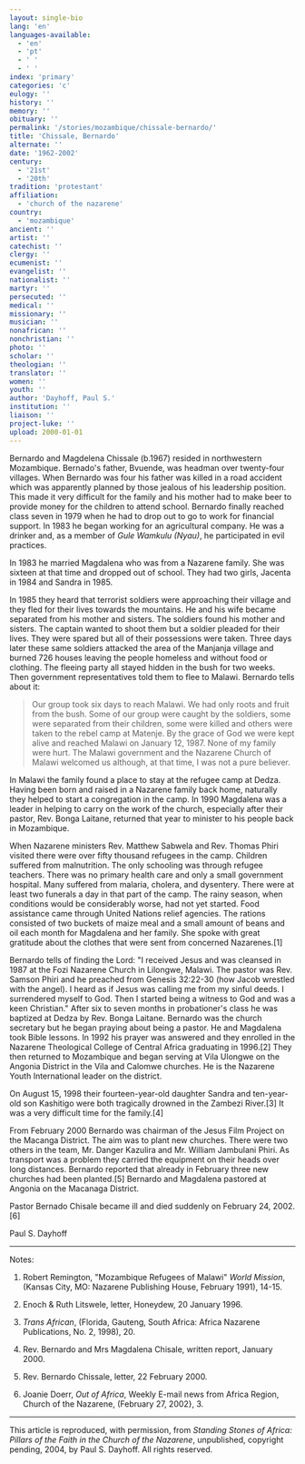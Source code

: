 ```yaml
---
layout: single-bio
lang: 'en'
languages-available:
  - 'en'
  - 'pt'
  - ' '
  - ' '
index: 'primary'
categories: 'c'
eulogy: ''
history: ''
memory: ''
obituary: ''
permalink: '/stories/mozambique/chissale-bernardo/'
title: 'Chissale, Bernardo'
alternate: ''
date: '1962-2002'
century:
  - '21st'
  - '20th'
tradition: 'protestant'
affiliation:
  - 'church of the nazarene'
country:
  - 'mozambique'
ancient: ''
artist: ''
catechist: ''
clergy: ''
ecumenist: ''
evangelist: ''
nationalist: ''
martyr: ''
persecuted: ''
medical: ''
missionary: ''
musician: ''
nonafrican: ''
nonchristian: ''
photo: ''
scholar: ''
theologian: ''
translator: ''
women: ''
youth: ''
author: 'Dayhoff, Paul S.'
institution: ''
liaison: ''
project-luke: ''
upload: 2000-01-01
---
```



Bernardo and Magdelena Chissale (b.1967) resided in northwestern Mozambique. Bernado's father, Bvuende, was headman over twenty-four villages.   When Bernardo was four his father was killed in a road accident which was apparently planned by those jealous of his leadership position.  This made it very difficult for the family and his mother had to make beer to provide money for the children to attend school.  Bernardo  finally reached class seven in 1979 when he had to drop out to go to work for financial support.  In 1983 he began working for an agricultural company.  He was a drinker and, as a member of *Gule Wamkulu (Nyau)*, he participated in evil practices.

In 1983 he married Magdalena who was from a Nazarene family.  She was sixteen at that time and dropped out of school.  They had two girls, Jacenta in 1984 and Sandra in 1985.

In 1985 they heard that terrorist soldiers were approaching their village and they fled for their lives towards the mountains.  He and his wife became separated from his mother and sisters.  The soldiers found his mother and sisters.  The captain wanted to shoot them but a soldier pleaded for their lives.  They were spared but all of their possessions were taken.  Three days later these same soldiers attacked the area of the Manjanja village and burned 726 houses leaving the people homeless and without food or clothing.  The fleeing party all stayed hidden in the bush for two weeks.  Then government representatives told them to flee to Malawi.  Bernardo tells about it:

> Our group took six days to reach Malawi.  We had only roots and fruit from the bush.  Some of our group were caught by the soldiers, some were separated from their children, some were killed and others were taken to the rebel camp at Matenje.  By the grace of God we were kept alive and reached Malawi on January 12, 1987.  None of my family were hurt.  The Malawi government and the Nazarene Church of Malawi welcomed us although, at that time, I was not a pure believer.

In Malawi the family found a place to stay at the refugee camp at Dedza.  Having been born and raised in a Nazarene family back home, naturally they helped to start a congregation in the camp.  In 1990 Magdalena was a leader in helping to carry on the work of the church, especially  after their pastor, Rev. Bonga Laitane, returned that year to minister to his people back in Mozambique.

When Nazarene ministers Rev. Matthew Sabwela and Rev. Thomas Phiri visited there were over fifty thousand refugees in the camp.  Children suffered from malnutrition.  The only schooling was through refugee teachers.  There was no primary health care and only a small government hospital.  Many suffered from malaria, cholera, and dysentery.  There were at least two funerals a day in that part of the camp.  The rainy season, when conditions would be considerably worse, had not yet started.  Food assistance came through United Nations relief agencies.  The rations consisted of two buckets of maize meal and a small amount of beans and oil each month for Magdalena and her family.  She spoke with great gratitude about the clothes that were sent from concerned Nazarenes.[1]

Bernardo tells of finding the Lord: "I received Jesus and was cleansed in 1987 at the Fozi Nazarene Church in Lilongwe, Malawi.  The pastor was Rev. Samson Phiri and he preached from Genesis 32:22-30 (how Jacob wrestled with the angel).  I heard as if Jesus was calling me from my sinful deeds.  I surrendered myself to God.  Then I started being a witness to God and was a keen Christian."  After six to seven months in probationer's class he was baptized at Dedza by Rev. Bonga Laitane.  Bernardo was the church secretary but he began praying about being a pastor.  He and Magdalena took Bible lessons.  In 1992 his prayer was answered and they enrolled in the Nazarene Theological College of Central Africa graduating in 1996.[2]    They then returned to Mozambique and began serving at Vila Ulongwe on the Angonia District in the Vila and Calomwe churches.  He is the Nazarene Youth International leader on the district.

On August 15, 1998 their fourteen-year-old daughter Sandra and ten-year-old son Kashitigo were both tragically drowned in the Zambezi River.[3]   It was a very difficult time for the family.[4]

From February 2000 Bernardo was chairman of the Jesus Film Project on the Macanga District.  The aim was to plant new churches.  There were two others in the team, Mr. Danger Kazulira  and Mr. William Jambulani  Phiri.  As transport was a problem they carried the equipment on their heads over long distances.  Bernardo reported that already in February three new churches had been planted.[5]   Bernardo and Magdalena pastored at Angonia on the Macanaga District.

Pastor Bernado Chisale became ill and died suddenly on February 24, 2002.[6]

Paul S. Dayhoff

---

Notes:

1.   Robert Remington, "Mozambique Refugees of Malawi" *World Mission*, (Kansas City, MO: Nazarene Publishing House, February 1991), 14-15.

2. Enoch & Ruth Litswele, letter, Honeydew, 20 January 1996.

3. *Trans African*, (Florida, Gauteng, South Africa: Africa Nazarene Publications, No. 2, 1998), 20.

4. Rev. Bernardo and Mrs Magdalena Chisale, written report,  January 2000.

5. Rev. Bernardo Chissale, letter, 22 February 2000.

6. Joanie Doerr, *Out of Africa*,  Weekly E-mail news from Africa Region, Church of the Nazarene, (February 27, 2002}, 3.

---

This article is reproduced, with permission, from *Standing Stones of Africa: Pillars of the Faith in the Church of the Nazarene*, unpublished, copyright pending, 2004, by Paul S. Dayhoff.  All rights reserved.